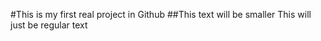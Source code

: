 #This is my first real project in Github
##This text will be smaller
This will just be regular text
